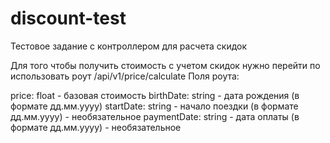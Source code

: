 # discount-test
Тестовое задание с контроллером для расчета скидок

Для того чтобы получить стоимость с учетом скидок нужно перейти по использовать роут /api/v1/price/calculate
Поля роута: 

price: float - базовая стоимость
birthDate: string - дата рождения (в формате дд.мм.уууу)
startDate: string - начало поездки (в формате дд.мм.уууу) - необязательное
paymentDate: string - дата оплаты (в формате дд.мм.уууу) - необязательное
